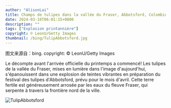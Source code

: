 ```yaml
---
author: "AlisonLai"
title: Champs de tulipes dans la vallée du Fraser, Abbotsford, Colombie-Britannique, Canada (© LeonU/Getty Images)
date: 2024-03-16T06:01:15+0800
description: ""
tags: ["Explosion printannière"]
copyright: © LeonU/Getty Images
thumbnail: /bing/TulipAbbotsford.jpg
---
```

图文来源自：bing.  copyright: © LeonU/Getty Images

Le décompte avant l'arrivée officielle du printemps a commencé! Les tulipes de la vallée du Fraser, mises en lumière dans l'image d'aujourd'hui, s'épanouissent dans une explosion de teintes vibrantes en préparation du festival des tulipes d'Abbotsford, prévu pour le mois d'avril. Cette terre fertile est généreusement arrosée par les eaux du fleuve Fraser, qui serpente à travers la frontière nord de la ville.

![TulipAbbotsford](/bing/TulipAbbotsford.jpg)